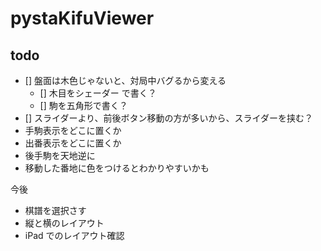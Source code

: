 # pystaKifuViewer

## todo


- [] 盤面は木色じゃないと、対局中バグるから変える
  - [] 木目をシェーダー で書く？
  - [] 駒を五角形で書く？
- [] スライダーより、前後ボタン移動の方が多いから、スライダーを挟む？
- 手駒表示をどこに置くか
- 出番表示をどこに置くか
- 後手駒を天地逆に
- 移動した番地に色をつけるとわかりやすいかも


今後
- 棋譜を選択さす
- 縦と横のレイアウト
- iPad でのレイアウト確認

